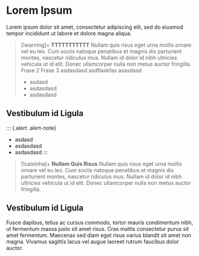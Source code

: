 # Lorem Ipsum

Lorem ipsum dolor sit amet, consectetur adipiscing elit, sed do eiusmod tempor incididunt ut labore et dolore magna aliqua.

> [!warning]+ **TTTTTTTTTTT**
> Nullam quis risus eget urna mollis ornare vel eu leo. Cum sociis natoque penatibus et magnis dis parturient montes, nascetur ridiculus mus. Nullam id dolor id nibh ultricies vehicula ut id elit. Donec ullamcorper nulla non metus auctor fringilla.
> Frase 2
> Frase 3 asdasdasd asdflaskfas
> asasdasd
> - asdasd
> - asdasdasd
> - asdasdasd
## Vestibulum id Ligula

::: {.alert .alert-note}
- asdasd
- asdasdasd
- asdasdasd
:::

> [!caixinha]+ **Nullam Quis Risus**
> Nullam quis risus eget urna mollis ornare vel eu leo. Cum sociis natoque penatibus et magnis dis parturient montes, nascetur ridiculus mus. Nullam id dolor id nibh ultricies vehicula ut id elit. Donec ullamcorper nulla non metus auctor fringilla.

## Vestibulum id Ligula

<div class="description">
<p>Fusce dapibus, tellus ac cursus commodo, tortor mauris condimentum nibh, ut fermentum massa justo sit amet risus. Cras mattis consectetur purus sit amet fermentum. Maecenas sed diam eget risus varius blandit sit amet non magna. Vivamus sagittis lacus vel augue laoreet rutrum faucibus dolor auctor.</p>
</div>